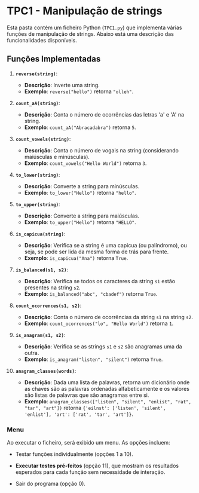 # TPC1 - Manipulação de strings

Esta pasta contém um ficheiro Python (`TPC1.py`) que implementa várias funções de manipulação de strings. Abaixo está uma descrição das funcionalidades disponíveis.

## Funções Implementadas

1. **`reverse(string)`**:
   - **Descrição**: Inverte uma string.
   - **Exemplo**: `reverse("hello")` retorna `"olleh"`.

2. **`count_aA(string)`**:
   - **Descrição**: Conta o número de ocorrências das letras 'a' e 'A' na string.
   - **Exemplo**: `count_aA("Abracadabra")` retorna `5`.

3. **`count_vowels(string)`**:
   - **Descrição**: Conta o número de vogais na string (considerando maiúsculas e minúsculas).
   - **Exemplo**: `count_vowels("Hello World")` retorna `3`.

4. **`to_lower(string)`**:
   - **Descrição**: Converte a string para minúsculas.
   - **Exemplo**: `to_lower("Hello")` retorna `"hello"`.

5. **`to_upper(string)`**:
   - **Descrição**: Converte a string para maiúsculas.
   - **Exemplo**: `to_upper("Hello")` retorna `"HELLO"`.

6. **`is_capicua(string)`**:
   - **Descrição**: Verifica se a string é uma capicua (ou palíndromo), ou seja, se pode ser lida da mesma forma de trás para frente.
   - **Exemplo**: `is_capicua("Ana")` retorna `True`.

7. **`is_balanced(s1, s2)`**:
   - **Descrição**: Verifica se todos os caracteres da string `s1` estão presentes na string `s2`.
   - **Exemplo**: `is_balanced("abc", "cbadef")` retorna `True`.

8. **`count_ocorrences(s1, s2)`**:
   - **Descrição**: Conta o número de ocorrências da string `s1` na string `s2`.
   - **Exemplo**: `count_ocorrences("lo", "Hello World")` retorna `1`.

9. **`is_anagram(s1, s2)`**:
   - **Descrição**: Verifica se as strings `s1` e `s2` são anagramas uma da outra.
   - **Exemplo**: `is_anagram("listen", "silent")` retorna `True`.

10. **`anagram_classes(words)`**:
    - **Descrição**: Dada uma lista de palavras, retorna um dicionário onde as chaves são as palavras ordenadas alfabeticamente e os valores são listas de palavras que são anagramas entre si.
    - **Exemplo**: `anagram_classes(["listen", "silent", "enlist", "rat", "tar", "art"])` retorna `{'eilnst': ['listen', 'silent', 'enlist'], 'art': ['rat', 'tar', 'art']}`.

### Menu
Ao executar o ficheiro, será exibido um menu. As opções incluem:

- Testar funções individualmente (opções 1 a 10).

- **Executar testes pré-feitos** (opção 11), que mostram os resultados esperados para cada função sem necessidade de interação.

- Sair do programa (opção 0).